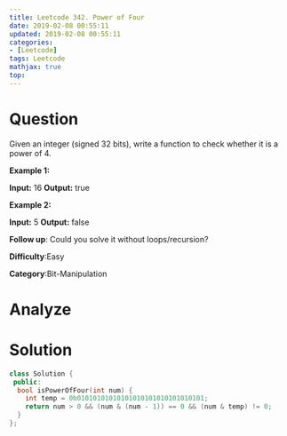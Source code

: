 ```yaml
---
title: Leetcode 342. Power of Four
date: 2019-02-08 00:55:11
updated: 2019-02-08 00:55:11
categories: 
- [Leetcode]
tags: Leetcode
mathjax: true
top:
---
```


# Question

Given an integer (signed 32 bits), write a function to check whether it is a power of 4.

**Example 1:**

**Input:** 16
**Output:** true

**Example 2:**

**Input:** 5
**Output:** false

**Follow up**: Could you solve it without loops/recursion?

**Difficulty**:Easy

**Category**:Bit-Manipulation

<!-- more -->

# Analyze

# Solution

```cpp
class Solution {
 public:
  bool isPowerOfFour(int num) {
    int temp = 0b01010101010101010101010101010101;
    return num > 0 && (num & (num - 1)) == 0 && (num & temp) != 0;
  }
};
```
